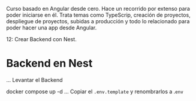 Curso basado en Angular desde cero. Hace un recorrido por extenso para poder iniciarse en él. Trata temas como TypeScrip, creación de proyectos, despliegue de proyectos, subidas a producción y todo lo relacionado para poder hacer una app desde Angular.

12: Crear Backend con Nest.

# Backend en Nest
...
Levantar el Backend

docker compose up -d
...
Copiar el ```.env.template``` y renombrarlos a .```env```